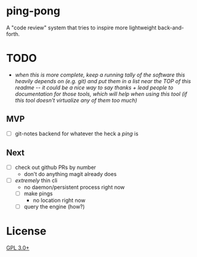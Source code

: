ping-pong
=========

A "code review" system that tries to inspire more lightweight back-and-forth.

# TODO

- *when this is more complete, keep a running tally of the software this heavily depends on (e.g. git) and put them in a list near the TOP of this readme -- it could be a nice way to say thanks + lead people to documentation for those tools, which will help when using this tool (if this tool doesn't virtualize any of them too much)*

## MVP

- [ ] git-notes backend for whatever the heck a *ping* is

## Next

- [ ] check out github PRs by number
    - don't do anything magit already does
- [ ] *extremely* thin cli
    - no daemon/persistent process right now
    - [ ] make pings
        - no location right now
    - [ ] query the engine (how?)

# License

[GPL 3.0+](./LICENSE)
